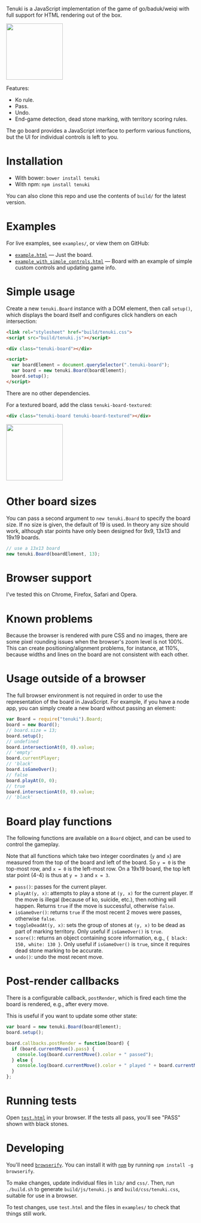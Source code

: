 Tenuki is a JavaScript implementation of the game of go/baduk/weiqi with full support for HTML rendering out of the box.

<img src="https://raw.githubusercontent.com/aprescott/tenuki.js/master/examples/screenshots/board.png" width="151" height="150">

Features:

  * Ko rule.
  * Pass.
  * Undo.
  * End-game detection, dead stone marking, with territory scoring rules.

The go board provides a JavaScript interface to perform various functions, but the UI for individual controls is left to you.

# Installation

* With bower: `bower install tenuki`
* With npm: `npm install tenuki`

You can also clone this repo and use the contents of `build/` for the latest version.

# Examples

For live examples, see `examples/`, or view them on GitHub:

* [`example.html`](https://aprescott.github.io/tenuki.js/examples/example.html) — Just the board.
* [`example_with_simple_controls.html`](https://aprescott.github.io/tenuki.js/examples/example_with_simple_controls.html) — Board with an example of simple custom controls and updating game info.

# Simple usage

Create a new `tenuki.Board` instance with a DOM element, then call `setup()`, which displays the board itself and configures click handlers on each intersection:

```html
<link rel="stylesheet" href="build/tenuki.css">
<script src="build/tenuki.js"></script>

<div class="tenuki-board"></div>

<script>
  var boardElement = document.querySelector(".tenuki-board");
  var board = new tenuki.Board(boardElement);
  board.setup();
</script>
```

There are no other dependencies.

For a textured board, add the class `tenuki-board-textured`:

```html
<div class="tenuki-board tenuki-board-textured"></div>
```

<img src="https://raw.githubusercontent.com/aprescott/tenuki.js/master/examples/screenshots/board-textured.png" width="151" height="150">

# Other board sizes

You can pass a second argument to `new tenuki.Board` to specify the board size. If no size is given, the default of 19 is used. In theory any size should work, although star points have only been designed for 9x9, 13x13 and 19x19 boards.

```js
// use a 13x13 board
new tenuki.Board(boardElement, 13);
```

# Browser support

I've tested this on Chrome, Firefox, Safari and Opera.

# Known problems

Because the browser is rendered with pure CSS and no images, there are some pixel rounding issues when the browser's zoom level is not 100%. This can create positioning/alignment problems, for instance, at 110%, because widths and lines on the board are not consistent with each other.

# Usage outside of a browser

The full browser environment is not required in order to use the representation of the board in JavaScript. For example, if you have a node app, you can simply create a new board without passing an element:

```js
var Board = require("tenuki").Board;
board = new Board();
// board.size = 13;
board.setup();
// undefined
board.intersectionAt(0, 0).value;
// 'empty'
board.currentPlayer;
// 'black'
board.isGameOver();
// false
board.playAt(0, 0);
// true
board.intersectionAt(0, 0).value;
// 'black'
```

# Board play functions

The following functions are available on a `Board` object, and can be used to control the gameplay.

Note that all functions which take two integer coordinates (`y` and `x`) are measured from the top of the board and left of the board. So `y = 0` is the top-most row, and `x = 0` is the left-most row. On a 19x19 board, the top left star point (4-4) is thus at `y = 3` and `x = 3`.

* `pass()`: passes for the current player.
* `playAt(y, x)`: attempts to play a stone at `(y, x)` for the current player. If the move is illegal (because of ko, suicide, etc.), then nothing will happen. Returns `true` if the move is successful, otherwise `false`.
* `isGameOver()`: returns `true` if the most recent 2 moves were passes, otherwise `false`.
* `toggleDeadAt(y, x)`: sets the group of stones at `(y, x)` to be dead as part of marking territory. Only useful if `isGameOver()` is `true`.
* `score()`: returns an object containing score information, e.g., `{ black: 150, white: 130 }`. Only useful if `isGameOver()` is `true`, since it requires dead stone marking to be accurate.
* `undo()`: undo the most recent move.

# Post-render callbacks

There is a configurable callback, `postRender`, which is fired each time the board is rendered, e.g., after every move.

This is useful if you want to update some other state:

```js
var board = new tenuki.Board(boardElement);
board.setup();

board.callbacks.postRender = function(board) {
  if (board.currentMove().pass) {
    console.log(board.currentMove().color + " passed");
  } else {
    console.log(board.currentMove().color + " played " + board.currentMove().y + "," + board.currentMove().x);
  }
};
```

# Running tests

Open [`test.html`](https://aprescott.github.io/tenuki.js/test.html) in your browser. If the tests all pass, you'll see "PASS" shown with black stones.

# Developing

You'll need [`browserify`](http://browserify.org/). You can install it with [`npm`](https://www.npmjs.com/) by running `npm install -g browserify`.

To make changes, update individual files in `lib/` and `css/`. Then, run `./build.sh` to generate `build/js/tenuki.js` and `build/css/tenuki.css`, suitable for use in a browser.

To test changes, use `test.html` and the files in `examples/` to check that things still work.
